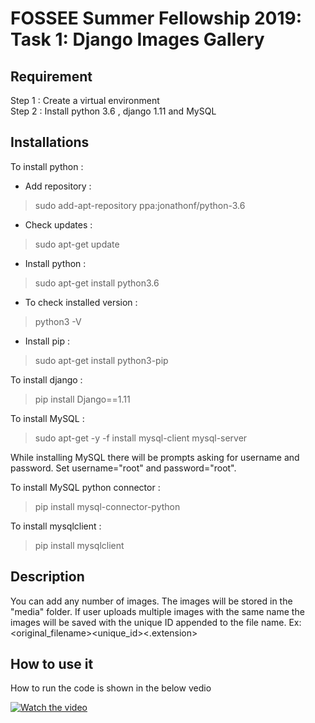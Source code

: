 # FOSSEE Summer Fellowship 2019: Task 1: Django Images Gallery

## Requirement

Step 1 : Create a virtual environment <br />
Step 2 : Install python 3.6 , django 1.11 and MySQL <br /> 

## Installations

To install python :

* Add repository : 

> sudo add-apt-repository ppa:jonathonf/python-3.6


* Check updates  : 

> sudo apt-get update

* Install python : 

> sudo apt-get install python3.6

* To check installed version : 

> python3 -V

* Install pip : 

> sudo apt-get install python3-pip

To install django : 

> pip install Django==1.11

To install MySQL : 

> sudo apt-get -y -f install mysql-client mysql-server

While installing MySQL there will be prompts asking for username and password. Set username="root" and password="root".

To install MySQL python connector :

> pip install mysql-connector-python

To install mysqlclient :

> pip install mysqlclient


## Description

You can add any number of images. The images will be stored in the "media" folder. If user uploads multiple images with the same name the images will be saved with the unique ID appended to the file name. Ex: <original_filename><unique_id><.extension>

## How to use it
How to run the code is shown in the below vedio

[![Watch the video](https://img.youtube.com/vi/HJY9nH6G20o/maxresdefault.jpg)](https://youtu.be/HJY9nH6G20o)


